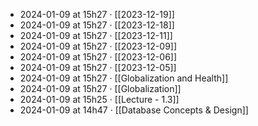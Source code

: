 - 2024-01-09 at 15h27 · [[2023-12-19]]
- 2024-01-09 at 15h27 · [[2023-12-18]]
- 2024-01-09 at 15h27 · [[2023-12-11]]
- 2024-01-09 at 15h27 · [[2023-12-09]]
- 2024-01-09 at 15h27 · [[2023-12-06]]
- 2024-01-09 at 15h27 · [[2023-12-05]]
- 2024-01-09 at 15h27 · [[Globalization and Health]]
- 2024-01-09 at 15h27 · [[Globalization]]
- 2024-01-09 at 15h25 · [[Lecture - 1.3]]
- 2024-01-09 at 14h47 · [[Database Concepts & Design]]
